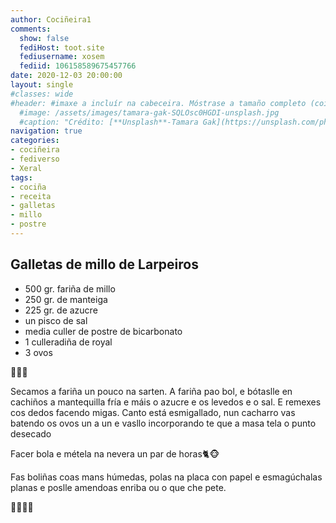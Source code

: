 ```yaml
---
author: Cociñeira1
comments:
  show: false
  fediHost: toot.site
  fediusername: xosem
  fediid: 106158589675457766
date: 2020-12-03 20:00:00
layout: single
#classes: wide
#header: #imaxe a incluír na cabeceira. Móstrase a tamaño completo (coidado coa altura). DESACTIVADA POR DEFECTO.
  #image: /assets/images/tamara-gak-SQLOsc0HGDI-unsplash.jpg
  #caption: "Crédito: [**Unsplash**-Tamara Gak](https://unsplash.com/photos/SQLOsc0HGDI)"
navigation: true
categories:
- cociñeira
- fediverso
- Xeral
tags:
- cociña
- receita
- galletas
- millo
- postre
---
```


## Galletas de millo de Larpeiros

* 500 gr. fariña de millo
* 250 gr. de manteiga
* 225 gr. de azucre
* un pisco de sal
* media culler de postre de  bicarbonato
* 1 culleradiña de royal
* 3 ovos

🐰🐹🐽

Secamos a fariña un pouco na sarten.  A fariña pao bol, e bótaslle en cachiños a mantequilla fría e máis o azucre e os levedos e o sal. E remexes cos dedos facendo migas.
Canto está esmigallado, nun cacharro vas  batendo os ovos un a un e vasllo incorporando te que a masa tela o punto desecado

Facer bola e métela na nevera un par de horas🐈🐵

Fas boliñas coas mans húmedas, polas na placa con papel e esmagúchalas planas e poslle amendoas enriba ou o que che pete.


👩‍🍳🍪🍡
